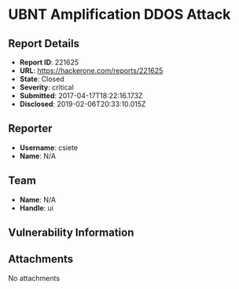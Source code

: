 # UBNT Amplification DDOS Attack

## Report Details
- **Report ID**: 221625
- **URL**: https://hackerone.com/reports/221625
- **State**: Closed
- **Severity**: critical
- **Submitted**: 2017-04-17T18:22:16.173Z
- **Disclosed**: 2019-02-06T20:33:10.015Z

## Reporter
- **Username**: csiete
- **Name**: N/A

## Team
- **Name**: N/A
- **Handle**: ui

## Vulnerability Information


## Attachments
No attachments
